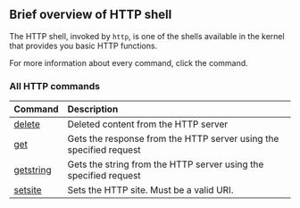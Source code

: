 ## Brief overview of HTTP shell

The HTTP shell, invoked by `http`, is one of the shells available in the kernel that provides you basic HTTP functions.

For more information about every command, click the command.

### All HTTP commands

| Command                                                 | Description
|:--------------------------------------------------------|:------------
| [delete](commands/http/KS-HTTP-Command-delete.md)       | Deleted content from the HTTP server
| [get](commands/http/KS-HTTP-Command-get.md)             | Gets the response from the HTTP server using the specified request
| [getstring](commands/http/KS-HTTP-Command-getstring.md) | Gets the string from the HTTP server using the specified request
| [setsite](commands/http/KS-HTTP-Command-setsite.md)     | Sets the HTTP site. Must be a valid URI.
